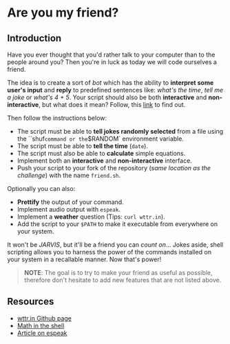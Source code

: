 # Are you my friend?

## Introduction

Have you ever thought that you'd rather talk to your computer than to the people around you? Then you're in luck as today we will code ourselves a friend.

The idea is to create a sort of _bot_ which has the ability to **interpret some user's input** and **reply** to predefined sentences like: _what's the time_, _tell me a joke_ or _what's 4 + 5_. Your script should also be both **interactive** and **non-interactive**, but what does it mean? Follow, this [link](https://www.tldp.org/LDP/abs/html/intandnonint.html) to find out.

Then follow the instructions below:

- The script must be able to **tell jokes randomly selected** from a file using the ``shuf` command or the `$RANDOM` environment variable.
- The script must be able to **tell the time** (`date`).
- The script must also be able to **calculate** simple equations.
- Implement both an **interactive** and **non-interactive** interface.
- Push your script to your fork of the repository (_same location as the challenge_) with the name `friend.sh`.

Optionally you can also:

- **Prettify** the output of your command.
- Implement audio output with `espeak`.
- Implement a **weather** question (Tips: `curl wttr.in`).
- Add the script to your `$PATH` to make it executable from everywhere on your system.

It won't be _JARVIS_, but it'll be a friend you can _count on_... Jokes aside, shell scripting allows you to harness the power of the commands installed on your system in a recallable manner. Now that's power!

> **NOTE**: The goal is to try to make your friend as useful as possible, therefore don't hesitate to add new features that are not listed above.

## Resources

* [wttr.in Github page](https://github.com/chubin/wttr.in)
* [Math in the shell](http://faculty.salina.k-state.edu/tim/unix_sg/bash/math.html)
* [Article on espeak](https://itsfoss.com/espeak-text-speech-linux/)
